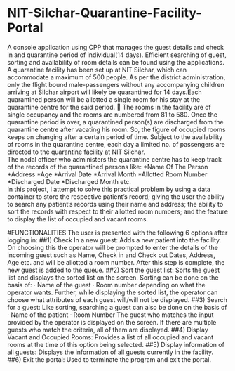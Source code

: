 # NIT-Silchar-Quarantine-Facility-Portal
A console application using CPP that manages the guest details and check in and quarantine period of individual(14 days). Efficient searching of guest, sorting and availability of room details can be found using the applications. <br>
A quarantine facility has been set
up at NIT Silchar, which can accommodate a maximum of 500 people. As per the district administration, only the flight bound male-passengers without any accompanying children arriving at Silchar airport will likely be quarantined for 14 days.Each quarantined person will be allotted a single room for his stay at the quarantine centre for the said period.  The rooms in the facility are of single occupancy and the rooms are numbered from 81 to 580. Once the quarantine period is over, a quarantined person(s) are discharged from the quarantine centre after vacating his room. So, the figure of occupied rooms keeps on changing after a certain period of time. Subject to the availability of rooms in the quarantine centre, each day a limited no. of passengers are directed to the quarantine facility at NIT Silchar.
<br>
The nodal officer who administers the quarantine centre has to keep track of the records of the quarantined persons like:
*Name Of The Person
*Address
*Age
*Arrival Date
*Arrival Month
*Allotted Room Number
*Discharged Date
*Discharged Month etc.
<br>
In this project, I attempt to solve this practical problem by using a data container to store the respective patient’s record; giving the user the ability to search any patient’s records using their name and address; the ability to sort the records with respect to their allotted room numbers; and the feature to display the list of occupied and vacant rooms.

#FUNCTIONALITIES
The user is presented with the following 6 options after logging in:
##1) Check In a new guest:
Adds a new patient into the facility. On choosing this the operator
will be prompted to enter the details of the incoming guest such as
Name, Check in and Check out Dates, Address, Age etc. and will be
allotted a room number.
After this step is complete, the new guest is added to the queue.
##2) Sort the guest list:
Sorts the guest list and displays the sorted list on the screen.
Sorting can be done on the basis of:
· Name of the guest
· Room number
depending on what the operator wants.
Further, while displaying the sorted list, the operator can choose
what attributes of each guest will/will not be displayed.
##3) Search for a guest:
Like sorting, searching a guest can also be done on the basis of
· Name of the patient
· Room Number
The guest who matches the input provided by the operator is
displayed on the screen.
If there are multiple guests who match the criteria, all of them are
displayed.
##4) Display Vacant and Occupied Rooms:
Provides a list of all occupied and vacant rooms at the time of this
option being selected.
##5) Display information of all guests:
Displays the information of all guests currently in the facility.
##6) Exit the portal:
Used to terminate the program and exit the portal.
